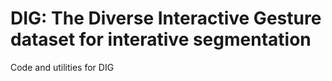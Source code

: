# DIG: The **D**iverse **I**nteractive **G**esture dataset for interative segmentation

Code and utilities for DIG
